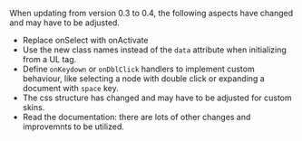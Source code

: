 When updating from version 0.3 to 0.4, the following aspects have changed and may have to be adjusted.

  * Replace onSelect with onActivate
  * Use the new class names instead of the `data` attribute when initializing from a UL tag.
  * Define `onKeydown` or  `onDblClick` handlers to implement custom behaviour, like selecting a node with double click or expanding a document with `space` key.
  * The css structure has changed and may have to be adjusted for custom skins.
  * Read the documentation: there are lots of other changes and improvemnts to be utilized.